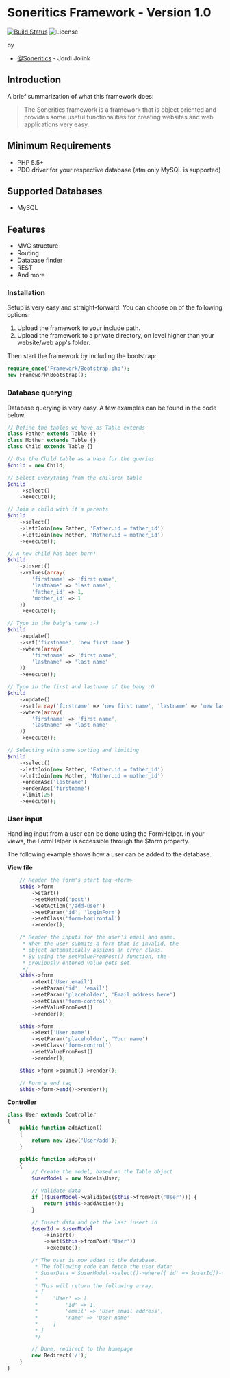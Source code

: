 # Soneritics Framework - Version 1.0 #

[![Build Status](https://api.travis-ci.org/Soneritics/Framework.svg?branch=master)](https://travis-ci.org/Soneritics/Framework)
![License](http://img.shields.io/badge/license-MIT-green.svg)

by
* [@Soneritics](https://github.com/Soneritics) - Jordi Jolink


## Introduction ##
A brief summarization of what this framework does:

> The Soneritics framework is a framework that is object oriented and provides some useful functionalities for
> creating websites and web applications very easy.

## Minimum Requirements ##

- PHP 5.5+
- PDO driver for your respective database (atm only MySQL is supported)

## Supported Databases ##

- MySQL

## Features ##

- MVC structure
- Routing
- Database finder
- REST
- And more

### Installation ###

Setup is very easy and straight-forward. You can choose on of the following options:

1. Upload the framework to your include path.
2. Upload the framework to a private directory, on level higher than your website/web app's folder.


Then start the framework by including the bootstrap:

```php
require_once('Framework/Bootstrap.php');
new Framework\Bootstrap();
```

### Database querying ###
Database querying is very easy. A few examples can be found in the code below.

```php
// Define the tables we have as Table extends
class Father extends Table {}
class Mother extends Table {}
class Child extends Table {}

// Use the Child table as a base for the queries
$child = new Child;

// Select everything from the children table
$child
    ->select()
    ->execute();

// Join a child with it's parents
$child
    ->select()
    ->leftJoin(new Father, 'Father.id = father_id')
    ->leftJoin(new Mother, 'Mother.id = mother_id')
    ->execute();

// A new child has been born!
$child
    ->insert()
    ->values(array(
        'firstname' => 'first name',
        'lastname' => 'last name',
        'father_id' => 1,
        'mother_id' => 1
    ))
    ->execute();

// Typo in the baby's name :-)
$child
    ->update()
    ->set('firstname', 'new first name')
    ->where(array(
        'firstname' => 'first name',
        'lastname' => 'last name'
    ))
    ->execute();

// Typo in the first and lastname of the baby :O
$child
    ->update()
    ->set(array('firstname' => 'new first name', 'lastname' => 'new last name'))
    ->where(array(
        'firstname' => 'first name',
        'lastname' => 'last name'
    ))
    ->execute();

// Selecting with some sorting and limiting
$child
    ->select()
    ->leftJoin(new Father, 'Father.id = father_id')
    ->leftJoin(new Mother, 'Mother.id = mother_id')
    ->orderAsc('lastname')
    ->orderAsc('firstname')
    ->limit(25)
    ->execute();
```

### User input ###
Handling input from a user can be done using the FormHelper. In your views, the FormHelper is accessible through the $form property.

The following example shows how a user can be added to the database.

**View file**
```php
    // Render the form's start tag <form>
    $this->form
        ->start()
        ->setMethod('post')
        ->setAction('/add-user')
        ->setParam('id', 'loginForm')
        ->setClass('form-horizontal')
        ->render();

    /* Render the inputs for the user's email and name.
     * When the user submits a form that is invalid, the
     * object automatically assigns an error class.
     * By using the setValueFromPost() function, the 
     * previously entered value gets set.
     */
    $this->form
        ->text('User.email')
        ->setParam('id', 'email')
        ->setParam('placeholder', 'Email address here')
        ->setClass('form-control')
        ->setValueFromPost()
        ->render();

    $this->form
        ->text('User.name')
        ->setParam('placeholder', 'Your name')
        ->setClass('form-control')
        ->setValueFromPost()
        ->render();

    $this->form->submit()->render();

    // Form's end tag
    $this->form->end()->render();
```

**Controller**
```php
class User extends Controller
{
    public function addAction()
    {
        return new View('User/add');
    }

    public function addPost()
    {
        // Create the model, based on the Table object
        $userModel = new Models\User;

        // Validate data
        if (!$userModel->validates($this->fromPost('User'))) {
            return $this->addAction();
        }

        // Insert data and get the last insert id
        $userId = $userModel
            ->insert()
            ->set($this->fromPost('User'))
            ->execute();

        /* The user is now added to the database.
         * The following code can fetch the user data:
         * $userData = $userModel->select()->where(['id' => $userId])->execute()->get();
         *
         * This will return the following array:
         * [
         *     'User' => [
         *         'id' => 1,
         *         'email' => 'User email address',
         *         'name' => 'User name'
         *     ]
         * ]
         */

        // Done, redirect to the homepage
        new Redirect('/');
    }
}
```